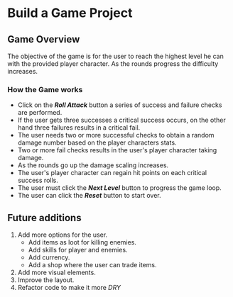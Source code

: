 # **Build a Game Project**

## **Game Overview**

The objective of the game is for the user to reach the highest level he can with the provided player character. As the rounds progress the difficulty increases.

### **How the Game works**

- Click on the **_Roll Attack_** button a series of success and failure checks are performed.
- If the user gets three successes a critical success occurs, on the other hand three failures results in a critical fail.
- The user needs two or more successful checks to obtain a random damage number based on the player characters stats.
- Two or more fail checks results in the user's player character taking damage.
- As the rounds go up the damage scaling increases.
- The user's player character can regain hit points on each critical success rolls.
- The user must click the **_Next Level_** button to progress the game loop.
- The user can click the **_Reset_** button to start over.

## **Future additions**

1. Add more options for the user.
   - Add items as loot for killing enemies.
   - Add skills for player and enemies.
   - Add currency.
   - Add a shop where the user can trade items.
2. Add more visual elements.
3. Improve the layout.
4. Refactor code to make it more _DRY_

